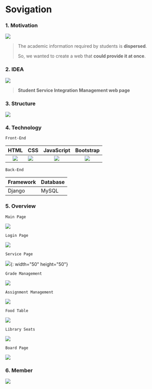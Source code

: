 

# Sovigation

### 1. Motivation
![](./md_images/motive.JPG)

> The academic information required by students is **dispersed**. 
>
> So, we wanted to create a web that **could provide it at once**.

### 2. IDEA

![](./md_images/idea.JPG)

> **Student Service Integration Management web page**

### 3. Structure

![](./md_images/structure.JPG)

### 4. Technology

`Front-End`

|             HTML             | CSS                         |         JavaScript         |         Bootstrap          |
| :--------------------------: | :-------------------------- | :------------------------: | :------------------------: |
| ![](./md_images/html.png) | ![](./md_images/css.png) | ![](./md_images/js.png) | ![](./md_images/bs.png) |

`Back-End`

| Framework | Database |
| --------- | -------- |
| Django    | MySQL    |

### 5. Overview

`Main Page`

![](./md_images/main.JPG)

`Login Page`

![](./md_images/login.JPG)

`Service Page`

![](./md_images/service.JPG){: width="50" height="50"}

`Grade Management`

![](./md_images/is.JPG)

`Assignment Management`

![](./md_images/assignment.JPG)

`Food Table`

![](./md_images/foodtable.JPG)

`Library Seats`

![](./md_images/library.JPG)

`Board Page`

![](./md_images/community.JPG)



### 6. Member

![](./md_images/member.JPG)
